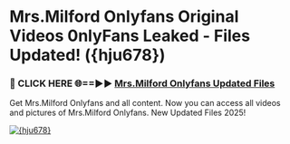 # Mrs.Milford Onlyfans Original Videos 0nlyFans Leaked - Files Updated! ({hju678})

<h3>🔴 CLICK HERE 🌐==►► <a href="https://tinyurl.com/ms9xzufz" rel="nofollow">Mrs.Milford Onlyfans Updated Files</a></h3>

Get Mrs.Milford Onlyfans and all content. Now you can access all videos and pictures of Mrs.Milford Onlyfans. New Updated Files 2025!

[![{hju678}](https://i.imgur.com/PQ7UWWw.gif)](https://tinyurl.com/ms9xzufz)